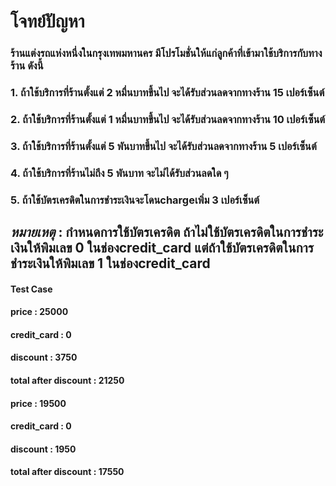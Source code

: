 # โจทย์ปัญหา
### ร้านแต่งรถแห่งหนึ่งในกรุงเทพมหานคร มีโปรโมชั่นให้แก่ลูกค้าที่เข้ามาใช้บริการกับทางร้าน ดังนี้
### 1. ถ้าใช้บริการที่ร้านตั้งแต่ 2 หมื่นบาทขึ้นไป จะได้รับส่วนลดจากทางร้าน 15 เปอร์เซ็นต์
### 2. ถ้าใช้บริการที่ร้านตั้งแต่ 1 หมื่นบาทขึ้นไป จะได้รับส่วนลดจากทางร้าน 10 เปอร์เซ็นต์
### 3. ถ้าใช้บริการที่ร้านตั้งแต่ 5 พันบาทขึ้นไป จะได้รับส่วนลดจากทางร้าน 5 เปอร์เซ็นต์
### 4. ถ้าใช้บริการที่ร้านไม่ถึง 5 พันบาท จะไม่ได้รับส่วนลดใด ๆ
### 5. ถ้าใช้บัตรเครดิตในการชำระเงินจะโดนchargeเพิ่ม 3 เปอร์เซ็นต์
## ***หมายเหตุ*** : กำหนดการใช้บัตรเครดิต ถ้าไม่ใช้บัตรเครดิตในการชำระเงินให้พิมเลข 0 ในช่องcredit_card แต่ถ้าใช้บัตรเครดิตในการชำระเงินให้พิมเลข 1 ในช่องcredit_card

#### Test Case
#### price : 25000
#### credit_card : 0 
#### discount : 3750
#### total after discount : 21250

#### price : 19500
#### credit_card : 0
#### discount : 1950
#### total after discount : 17550



